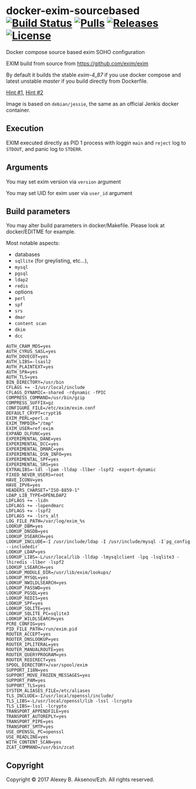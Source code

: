 docker-exim-sourcebased [![Build Status](https://travis-ci.org/ezh/docker-exim-sourcebased.png?branch=master)](https://travis-ci.org/ezh/docker-exim-sourcebased) [![Pulls](https://img.shields.io/docker/pulls/ezh1k/exim.svg)](https://hub.docker.com/r/ezh1k/exim/) [![Releases](https://img.shields.io/github/release/ezh/docker-exim-sourcebased.svg)](https://github.com/ezh/docker-exim-sourcebased/releases) [![License](https://img.shields.io/github/license/ezh/docker-exim-sourcebased.svg)](https://github.com/ezh/docker-exim-sourcebased/blob/master/LICENSE) 
=======================

Docker compose source based exim SOHO configuration

EXIM build from source from https://github.com/exim/exim

By default it builds the stable *exim-4_87* if you use docker compose and latest unstable *master* if you build directly from Dockerfile.

[Hint #1](https://github.com/ezh/docker-exim-sourcebased/blob/master/docker/Dockerfile#L30),
[Hint #2](https://github.com/ezh/docker-exim-sourcebased/blob/master/docker-compose.yml#L7)

Image is based on `debian/jessie`, the same as an official Jenkis docker container.

Execution
---------

EXIM executed directly as PID 1 process with loggin `main` and `reject` log to `STDOUT`, and panic log to `STDERR`.


Arguments
---------

You may set exim version via `version` argument

You may set UID for exim user via `user_id` argument

Build parameters
----------------

You may alter build parameters in docker/Makefile. Please look at docker/EDITME for example.

Most notable aspects:
* databases
 * `sqllite` (for greylisting, etc...),
 * `mysql`
 * `pgsql`
 * `ldap2`
 * `redis`
* options
 * `perl`
 * `spf`
 * `srs`
 * `dmar`
 * `content scan`
 * `dkim`
 * `dcc`

```
AUTH_CRAM_MD5=yes
AUTH_CYRUS_SASL=yes
AUTH_DOVECOT=yes
AUTH_LIBS=-lsasl2
AUTH_PLAINTEXT=yes
AUTH_SPA=yes
AUTH_TLS=yes
BIN_DIRECTORY=/usr/bin
CFLAGS += -I/usr/local/include
CFLAGS_DYNAMIC=-shared -rdynamic -fPIC
COMPRESS_COMMAND=/usr/bin/gzip
COMPRESS_SUFFIX=gz
CONFIGURE_FILE=/etc/exim/exim.conf
DEFAULT_CRYPT=crypt16
EXIM_PERL=perl.o
EXIM_TMPDIR="/tmp"
EXIM_USER=ref:exim
EXPAND_DLFUNC=yes
EXPERIMENTAL_DANE=yes
EXPERIMENTAL_DCC=yes
EXPERIMENTAL_DMARC=yes
EXPERIMENTAL_DSN_INFO=yes
EXPERIMENTAL_SPF=yes
EXPERIMENTAL_SRS=yes
EXTRALIBS=-ldl -lpam -lldap -llber -lspf2 -export-dynamic
FIXED_NEVER_USERS=root
HAVE_ICONV=yes
HAVE_IPV6=yes
HEADERS_CHARSET="ISO-8859-1"
LDAP_LIB_TYPE=OPENLDAP2
LDFLAGS += -lidn
LDFLAGS += -lopendmarc
LDFLAGS += -lspf2
LDFLAGS += -lsrs_alt
LOG_FILE_PATH=/var/log/exim_%s
LOOKUP_DBM=yes
LOOKUP_DNSDB=yes
LOOKUP_DSEARCH=yes
LOOKUP_INCLUDE=-I /usr/include/ldap -I /usr/include/mysql -I`pg_config --includedir`
LOOKUP_LDAP=yes
LOOKUP_LIBS=-L/usr/local/lib -lldap -lmysqlclient -lpq -lsqlite3 -lhiredis -llber -lspf2
LOOKUP_LSEARCH=yes
LOOKUP_MODULE_DIR=/usr/lib/exim/lookups/
LOOKUP_MYSQL=yes
LOOKUP_NWILDLSEARCH=yes
LOOKUP_PASSWD=yes
LOOKUP_PGSQL=yes
LOOKUP_REDIS=yes
LOOKUP_SPF=yes
LOOKUP_SQLITE=yes
LOOKUP_SQLITE_PC=sqlite3
LOOKUP_WILDLSEARCH=yes
PCRE_CONFIG=yes
PID_FILE_PATH=/run/exim.pid
ROUTER_ACCEPT=yes
ROUTER_DNSLOOKUP=yes
ROUTER_IPLITERAL=yes
ROUTER_MANUALROUTE=yes
ROUTER_QUERYPROGRAM=yes
ROUTER_REDIRECT=yes
SPOOL_DIRECTORY=/var/spool/exim
SUPPORT_I18N=yes
SUPPORT_MOVE_FROZEN_MESSAGES=yes
SUPPORT_PAM=yes
SUPPORT_TLS=yes
SYSTEM_ALIASES_FILE=/etc/aliases
TLS_INCLUDE=-I/usr/local/openssl/include/
TLS_LIBS=-L/usr/local/openssl/lib -lssl -lcrypto
TLS_LIBS=-lssl -lcrypto
TRANSPORT_APPENDFILE=yes
TRANSPORT_AUTOREPLY=yes
TRANSPORT_PIPE=yes
TRANSPORT_SMTP=yes
USE_OPENSSL_PC=openssl
USE_READLINE=yes
WITH_CONTENT_SCAN=yes
ZCAT_COMMAND=/usr/bin/zcat
```

Copyright
---------

Copyright © 2017 Alexey B. Aksenov/Ezh. All rights reserved.
